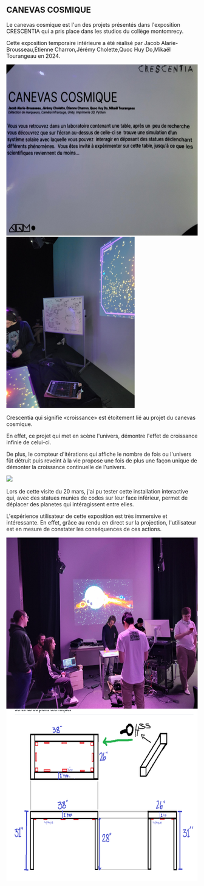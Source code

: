 ## CANEVAS COSMIQUE

Le canevas cosmique est l'un des projets présentés dans l'exposition CRESCENTIA qui a pris place dans les studios du collège montomrecy.

Cette exposition temporaire intérieure a été réalisé par Jacob Alarie-Brousseau,Étienne Charron,Jérémy Cholette,Quoc Huy Do,Mikaël Tourangeau en 2024.

<img src="./medias/cartel_canevascosmique.png"  height=450>

<img src="./medias/canevas_cosmique_tableau.png"  height=450>

Crescentia qui signifie «croissance» est étoitement lié au projet du canevas cosmique. 

En effet, ce projet qui met en scène l'univers, démontre l'effet de croissance infinie de celui-ci.

De plus, le compteur d'itérations qui affiche le nombre de fois ou l'univers fût détruit puis reveint à la vie propose une fois de plus une façon unique de démonter la croissance continuelle de l'univers.

<img src="./medias/canevas_cosmique_fin_itération.png"  height=450>

Lors de cette visite du 20 mars, j'ai pu tester cette installation interactive qui, avec des statues munies de codes sur leur face inférieur, permet de déplacer des planetes qui intéragissent entre elles.

L'expérience utilisateur de cette exposition est très immersive et intéressante. En effet, grâce au rendu en direct sur la projection, l'utilisateur est en mesure de constater les conséquences de ces actions.

<img src="./medias/canevascosmique_pre_ensemble.png"  height=450>

<img src="./medias/plan_technique_canevas_cosmique.png"  height=450>



